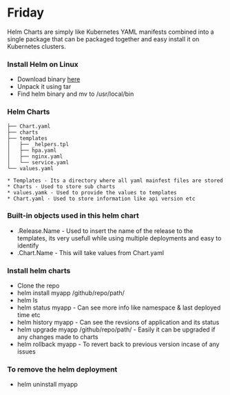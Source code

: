 # Friday


Helm Charts are simply like Kubernetes YAML manifests combined into a single package that can be packaged together and easy install it on Kubernetes clusters. 


### Install Helm on Linux

* Download binary [here](https://get.helm.sh/helm-v3.6.1-linux-amd64.tar.gz)
* Unpack it using tar
* Find helm binary and mv to /usr/local/bin

### Helm Charts

```
├── Chart.yaml 
├── charts
├── templates
│   ├── _helpers.tpl
│   ├── hpa.yaml
│   ├── nginx.yaml
│   └── service.yaml
└── values.yaml 

* Templates - Its a directory where all yaml mainfest files are stored
* Charts - Used to store sub charts
* values.yamk - Used to provide the values to templates
* Chart.yaml - Used to store information like api version etc

```


### Built-in objects  used in this helm chart

* .Release.Name -  Used to insert the name of the release to the templates, its very usefull while using multiple deployments and easy to identify
* .Chart.Name - This will take values from Chart.yaml 

### Install helm charts

* Clone the repo 
* helm install myapp /github/repo/path/
* helm ls
* helm status myapp - Can see more info like namespace & last deployed time etc
* helm history myapp - Can see the revsions of application and its status
* helm upgrade myapp /github/repo/path/ - Easily it can be upgraded if any changes made to charts
* helm rollback myapp - To revert back to previous version incase of any issues

### To remove the helm deployment

* helm uninstall myapp

